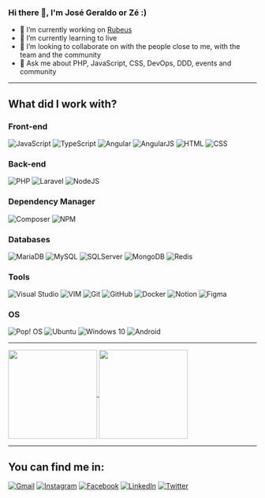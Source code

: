 ### Hi there 👋, I'm José Geraldo or Zé :)

- 🔭 I’m currently working on [Rubeus](https://rubeus.com.br/)
- 🌱 I’m currently learning to live
- 👯 I’m looking to collaborate on with the people close to me, with the team and the community
- 💬 Ask me about PHP, JavaScript, CSS, DevOps, DDD, events and community 

---

## What did I work with?


### Front-end 

![JavaScript](https://img.shields.io/badge/JavaScript-F7DF1E?style=for-the-badge&logo=javascript&logoColor=black)
![TypeScript](https://img.shields.io/badge/TypeScript-007ACC?style=for-the-badge&logo=typescript&logoColor=white)
![Angular](https://img.shields.io/badge/Angular-DD0031?style=for-the-badge&logo=angular&logoColor=white)
![AngularJS](https://img.shields.io/badge/AngularJS-E23237?style=for-the-badge&logo=angularjs&logoColor=white)
![HTML](https://img.shields.io/badge/HTML-239120?style=for-the-badge&logo=html5&logoColor=white)
![CSS](https://img.shields.io/badge/CSS-239120?&style=for-the-badge&logo=css3&logoColor=white)


### Back-end 

![PHP](https://img.shields.io/badge/php-%23777BB4.svg?style=for-the-badge&logo=php&logoColor=white)
![Laravel](https://img.shields.io/badge/laravel-%23FF2D20.svg?style=for-the-badge&logo=laravel&logoColor=white)
![NodeJS](https://img.shields.io/badge/Node.js-43853D?style=for-the-badge&logo=node.js&logoColor=white)


### Dependency Manager

![Composer](https://img.shields.io/badge/Composer-9d7d54.svg?style=for-the-badge&logo=composer&logoColor=white)
![NPM](https://img.shields.io/badge/NPM-%23000000.svg?style=for-the-badge&logo=npm&logoColor=white)


### Databases

![MariaDB](https://img.shields.io/badge/MariaDB-003545?style=for-the-badge&logo=mariadb&logoColor=white)
![MySQL](https://img.shields.io/badge/mysql-%2300f.svg?style=for-the-badge&logo=mysql&logoColor=white)
![SQLServer](https://img.shields.io/badge/Microsoft_SQL_Server-CC2927?style=for-the-badge&logo=microsoft-sql-server&logoColor=white)
![MongoDB](https://img.shields.io/badge/MongoDB-%234ea94b.svg?style=for-the-badge&logo=mongodb&logoColor=white)
![Redis](https://img.shields.io/badge/redis-%23DD0031.svg?&style=for-the-badge&logo=redis&logoColor=white)


### Tools

![Visual Studio](https://img.shields.io/badge/Visual_Studio-5C2D91?style=for-the-badge&logo=visual%20studio&logoColor=white)
![VIM](https://img.shields.io/badge/VIM-%2311AB00.svg?&style=for-the-badge&logo=vim&logoColor=white)
![Git](https://img.shields.io/badge/GIT-E44C30?style=for-the-badge&logo=git&logoColor=white)
![GitHub](https://img.shields.io/badge/github-%23121011.svg?style=for-the-badge&logo=github&logoColor=white)
![Docker](https://img.shields.io/badge/docker-%230db7ed.svg?style=for-the-badge&logo=docker&logoColor=white)
![Notion](https://img.shields.io/badge/Notion-%23000000.svg?style=for-the-badge&logo=notion&logoColor=white)
![Figma](https://img.shields.io/badge/figma-%23F24E1E.svg?style=for-the-badge&logo=figma&logoColor=white)


### OS

![Pop! OS](https://img.shields.io/badge/Pop!_OS-48B9C7?style=for-the-badge&logo=Pop!_OS&logoColor=white)
![Ubuntu](https://img.shields.io/badge/Ubuntu-E95420?style=for-the-badge&logo=ubuntu&logoColor=white)
![Windows 10](https://img.shields.io/badge/Windows-0078D6?style=for-the-badge&logo=windows&logoColor=white)
![Android](https://img.shields.io/badge/Android-3DDC84?style=for-the-badge&logo=android&logoColor=white)

---

<a href="https://github.com/jgt-josegeraldo">
  <img align="center" height="180rem" src="https://github-readme-stats.vercel.app/api?username=jgt-josegeraldo&show_icons=true">
</a>
<a href="https://github.com/jgt-josegeraldo">
  <img align="center" height="180rem" src="https://github-readme-stats.vercel.app/api/top-langs/?username=jgt-josegeraldo&layout=compact&langs_count=6">
</a>

---

## You can find me in:

[![Gmail](https://img.shields.io/badge/jgt.josegeraldo@gmail.com-D14836?style=for-the-badge&logo=gmail&logoColor=white)](mailto:jgt.josegeraldo@gmail.com)
[![Instagram](https://img.shields.io/badge/jgt.josegeraldo-E4405F?style=for-the-badge&logo=instagram&logoColor=white)](https://www.instagram.com/jgt.josegeraldo/)
[![Facebook](https://img.shields.io/badge/josegeraldo.costa.129-1877F2?style=for-the-badge&logo=facebook&logoColor=white)](https://www.facebook.com/josegeraldo.costa.129)
[![LinkedIn](https://img.shields.io/badge/josegeraldocosta-0077B5?style=for-the-badge&logo=linkedin&logoColor=white)](https://www.linkedin.com/in/josegeraldocosta/)
[![Twitter](https://img.shields.io/badge/JgtJoseGeraldo-1DA1F2?style=for-the-badge&logo=twitter&logoColor=white)](https://twitter.com/JgtJoseGeraldo)
<!--
[![GitHub](https://img.shields.io/badge/jgt_josegeraldo-100000?style=for-the-badge&logo=github&logoColor=white)](https://github.com/jgt-josegeraldo)
[![TikTok](https://img.shields.io/badge/jgt.josegeraldo-000000?style=for-the-badge&logo=tiktok&logoColor=white)](https://www.tiktok.com/@jgt.josegeraldo)
-->

<!--
colocar mais coisas
versão em português e não apenas inglês
escrever e públicar ligado sobre essa questão de perfil - linkedin e medium em dois idiomas
----

**jgt-josegeraldo/jgt-josegeraldo** is a ✨ _special_ ✨ repository because its `README.md` (this file) appears on your GitHub profile.

Here are some ideas to get you started:

- 🔭 I’m currently working on [Rubeus](https://rubeus.com.br/)
- 🌱 I’m currently learning to live
- 👯 I’m looking to collaborate on ...
- 🤔 I’m looking for help with ...
- 💬 Ask me about ...
- 📫 How to reach me: ...
- 😄 Pronouns: ...
- ⚡ Fun fact: ...

https://shields.io/endpoint

-->